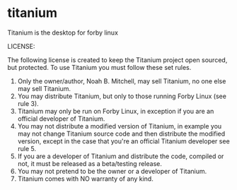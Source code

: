 # titanium
Titanium is the desktop for forby linux

LICENSE:

The following license is created to keep the Titanium project open sourced, but protected. To use Titanium you must follow these set rules.

1. Only the owner/author, Noah B. Mitchell, may sell Titanium, no one else may sell Titanium.
2. You may distribute Titanium, but only to those running Forby Linux (see rule 3).
3. Titanium may only be run on Forby Linux, in exception if you are an official developer of Titanium.
4. You may not distribute a modified version of Titanium, in example you may not change Titanium source code and then distribute the modified version, except in the case that you're an official Titanium developer see rule 5.
5. If you are a developer of Titanium and distribute the code, compiled or not, it must be released as a beta/testing release.
6. You may not pretend to be the owner or a developer of Titanium.
7. Titanium comes with NO warranty of any kind.
